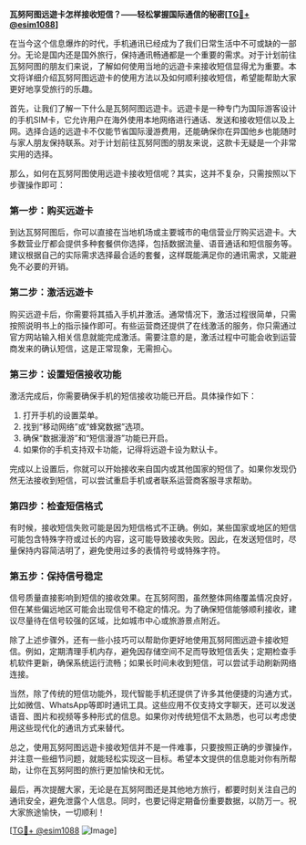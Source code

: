 **瓦努阿图远遊卡怎样接收短信？——轻松掌握国际通信的秘密[[TG💪+ @esim1088](https://t.me/s/esim1088)]**

在当今这个信息爆炸的时代，手机通讯已经成为了我们日常生活中不可或缺的一部分。无论是国内还是国外旅行，保持通讯畅通都是一个重要的需求。对于计划前往瓦努阿图的朋友们来说，了解如何使用当地的远遊卡来接收短信显得尤为重要。本文将详细介绍瓦努阿图远遊卡的使用方法以及如何顺利接收短信，希望能帮助大家更好地享受旅行的乐趣。

首先，让我们了解一下什么是瓦努阿图远遊卡。远遊卡是一种专门为国际游客设计的手机SIM卡，它允许用户在海外使用本地网络进行通话、发送和接收短信以及上网。选择合适的远遊卡不仅能节省国际漫游费用，还能确保你在异国他乡也能随时与家人朋友保持联系。对于计划前往瓦努阿图的朋友来说，这款卡无疑是一个非常实用的选择。

那么，如何在瓦努阿图使用远遊卡接收短信呢？其实，这并不复杂，只需按照以下步骤操作即可：

### **第一步：购买远遊卡**
到达瓦努阿图后，你可以直接在当地机场或主要城市的电信营业厅购买远遊卡。大多数营业厅都会提供多种套餐供你选择，包括数据流量、语音通话和短信服务等。建议根据自己的实际需求选择最合适的套餐，这样既能满足你的通讯需求，又能避免不必要的开销。

### **第二步：激活远遊卡**
购买远遊卡后，你需要将其插入手机并激活。通常情况下，激活过程很简单，只需按照说明书上的指示操作即可。有些运营商还提供了在线激活的服务，你只需通过官方网站输入相关信息就能完成激活。需要注意的是，激活过程中可能会收到运营商发来的确认短信，这是正常现象，无需担心。

### **第三步：设置短信接收功能**
激活完成后，你需要确保手机的短信接收功能已开启。具体操作如下：
1. 打开手机的设置菜单。
2. 找到“移动网络”或“蜂窝数据”选项。
3. 确保“数据漫游”和“短信漫游”功能已开启。
4. 如果你的手机支持双卡功能，记得将远遊卡设为默认卡。

完成以上设置后，你就可以开始接收来自国内或其他国家的短信了。如果你发现仍然无法接收到短信，可以尝试重启手机或者联系运营商客服寻求帮助。

### **第四步：检查短信格式**
有时候，接收短信失败可能是因为短信格式不正确。例如，某些国家或地区的短信可能包含特殊字符或过长的内容，这可能导致接收失败。因此，在发送短信时，尽量保持内容简洁明了，避免使用过多的表情符号或特殊字符。

### **第五步：保持信号稳定**
信号质量直接影响到短信的接收效果。在瓦努阿图，虽然整体网络覆盖情况良好，但在某些偏远地区可能会出现信号不稳定的情况。为了确保短信能够顺利接收，建议尽量待在信号较强的区域，比如城市中心或旅游景点附近。

除了上述步骤外，还有一些小技巧可以帮助你更好地使用瓦努阿图远遊卡接收短信。例如，定期清理手机内存，避免因存储空间不足而导致短信丢失；定期检查手机软件更新，确保系统运行流畅；如果长时间未收到短信，可以尝试手动刷新网络连接。

当然，除了传统的短信功能外，现代智能手机还提供了许多其他便捷的沟通方式，比如微信、WhatsApp等即时通讯工具。这些应用不仅支持文字聊天，还可以发送语音、图片和视频等多种形式的信息。如果你对传统短信不太熟悉，也可以考虑使用这些现代化的通讯方式来替代。

总之，使用瓦努阿图远遊卡接收短信并不是一件难事，只要按照正确的步骤操作，并注意一些细节问题，就能轻松实现这一目标。希望本文提供的信息能对你有所帮助，让你在瓦努阿图的旅行更加愉快和无忧。

最后，再次提醒大家，无论是在瓦努阿图还是其他地方旅行，都要时刻关注自己的通讯安全，避免泄露个人信息。同时，也要记得定期备份重要数据，以防万一。祝大家旅途愉快，一切顺利！

[[TG💪+ @esim1088](https://t.me/s/esim1088) ![Image](https://i.postimg.cc/4NQfJmqS/Snipaste-2025-05-13-00-14-12.png)]